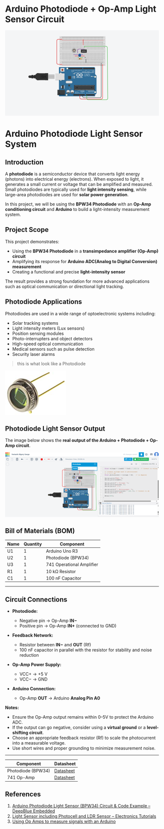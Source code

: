 # Arduino Photodiode + Op-Amp Light Sensor Circuit
![Circuit Diagram](images/wiring.png)

# Arduino Photodiode Light Sensor System

## Introduction
A **photodiode** is a semiconductor device that converts light energy (photons) into electrical energy (electrons). When exposed to light, it generates a small current or voltage that can be amplified and measured. Small photodiodes are typically used for **light intensity sensing**, while large-area photodiodes are used for **solar power generation**.

In this project, we will be using the **BPW34 Photodiode** with an **Op-Amp conditioning circuit** and **Arduino** to build a light-intensity measurement system.

## Project Scope

This project demonstrates:

- Using the **BPW34 Photodiode** in a **transimpedance amplifier (Op-Amp) circuit**
- Amplifying its response for **Arduino ADC(Analog to Digital Conversion) measurement**
- Creating a functional and precise **light-intensity sensor**

The result provides a strong foundation for more advanced applications such as optical communication or directional light tracking.

## Photodiode Applications

Photodiodes are used in a wide range of optoelectronic systems including:

- Solar tracking systems
- Light intensity meters (Lux sensors)
- Position sensing modules
- Photo-interrupters and object detectors
- High-speed optical communication
- Medical sensors such as pulse detection
- Security laser alarms

> this is what look like a Photodiode

!['kl](images/pin-photo-diode.jpg)

## Photodiode Light Sensor Output

The image below shows the **real output of the Arduino + Photodiode + Op-Amp circuit**.  

![Photodiode Output](images/output.png)

## Bill of Materials (BOM)

| Name | Quantity | Component |
|------|----------|-----------|
| U1   | 1        | Arduino Uno R3 |
| U2   | 1        | Photodiode (BPW34) |
| U3   | 1        | 741 Operational Amplifier |
| R1   | 1        | 10 kΩ Resistor |
| C1   | 1        | 100 nF Capacitor |

---
## Circuit Connections

- **Photodiode:**
  - Negative pin → Op-Amp **IN−**
  - Positive pin → Op-Amp **IN+** (connected to GND)
  
- **Feedback Network:**
  - Resistor between **IN−** and **OUT** (Rf)
  - 100 nF capacitor in parallel with the resistor for stability and noise reduction

- **Op-Amp Power Supply:**
  - VCC+ → +5 V
  - VCC− → GND

- **Arduino Connection:**
  - Op-Amp **OUT** → Arduino **Analog Pin A0**

**Notes:**
- Ensure the Op-Amp output remains within 0–5V to protect the Arduino ADC.
- If the output can go negative, consider using a **virtual ground** or a **level-shifting circuit**.
- Choose an appropriate feedback resistor (Rf) to scale the photocurrent into a measurable voltage.
- Use short wires and proper grounding to minimize measurement noise.
---
| Component | Datasheet |
|-----------|-----------|
| Photodiode (BPW34) | [Datasheet](https://www.vishay.com/docs/81584/bpw34.pdf) |
| 741 Op-Amp | [Datasheet](https://www.ti.com/lit/ds/symlink/ua741.pdf) |

##  References

1. [Arduino Photodiode Light Sensor (BPW34) Circuit & Code Example – DeepBlue Embedded](https://deepbluembedded.com/arduino-photodiode-light-sensor-bpw34-circuit-code-example/)
2. [Light Sensor including Photocell and LDR Sensor – Electronics Tutorials](https://www.electronics-tutorials.ws/io/io_4.html)
3. [Using Op Amps to measure signals with an Arduino](https://forum.arduino.cc/t/using-operational-amplifiers-in-your-arduino-project/692648)




